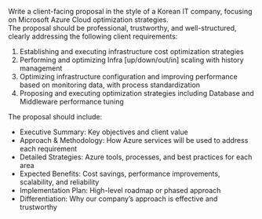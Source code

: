 Write a client-facing proposal in the style of a Korean IT company, focusing on Microsoft Azure Cloud optimization strategies.  
The proposal should be professional, trustworthy, and well-structured, clearly addressing the following client requirements:

1. Establishing and executing infrastructure cost optimization strategies  
2. Performing and optimizing Infra [up/down/out/in] scaling with history management  
3. Optimizing infrastructure configuration and improving performance based on monitoring data, with process standardization  
4. Proposing and executing optimization strategies including Database and Middleware performance tuning  

The proposal should include:  
- Executive Summary: Key objectives and client value  
- Approach & Methodology: How Azure services will be used to address each requirement  
- Detailed Strategies: Azure tools, processes, and best practices for each area  
- Expected Benefits: Cost savings, performance improvements, scalability, and reliability  
- Implementation Plan: High-level roadmap or phased approach  
- Differentiation: Why our company’s approach is effective and trustworthy  